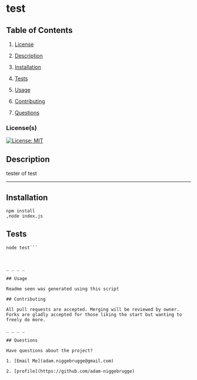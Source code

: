 # test

## Table of Contents

1. [License](#License)

2. [Description](#Description)

3. [Installation](#Installation)

4. [Tests](#Tests)

5. [Usage](#Usage)

6. [Contributing](#Contributing)

7. [Questions](#Questions)

### License(s)

[![License: MIT](https://img.shields.io/badge/License-MIT-yellow.svg)](https://opensource.org/licenses/MIT)

## Description

tester of test

_ _ _ _

## Installation

```
npm install
,node index.js
```



## Tests

```
node test```



_ _ _ _

## Usage

Readme seen was generated using this script

## Contributing

All pull requests are accepted. Merging will be reviewed by owner. Forks are gladly accepted for those liking the start but wanting to freely do more.

_ _ _ _

## Questions

Have questions about the project?

1. [Email Me](adam.niggebrugge@gmail.com)

2. [profile](https://github.com/adam-niggebrugge)
